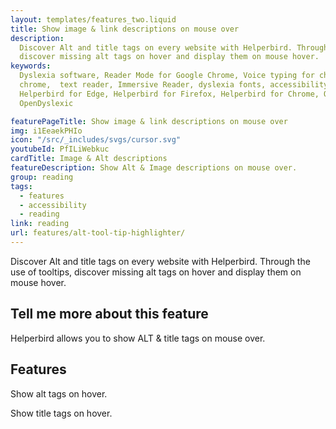```yaml
---
layout: templates/features_two.liquid
title: Show image & link descriptions on mouse over
description:
  Discover Alt and title tags on every website with Helperbird. Through the use of tooltips,
  discover missing alt tags on hover and display them on mouse hover.
keywords:
  Dyslexia software, Reader Mode for Google Chrome, Voice typing for chrome, Text to speech for
  chrome,  text reader, Immersive Reader, dyslexia fonts, accessibility software, dyslexia software,
  Helperbird for Edge, Helperbird for Firefox, Helperbird for Chrome, Opendyslexic for Chrome,
  OpenDyslexic

featurePageTitle: Show image & link descriptions on mouse over
img: i1EeaekPHIo
icon: "/src/_includes/svgs/cursor.svg"
youtubeId: PfILiWebkuc
cardTitle: Image & Alt descriptions
featureDescription: Show Alt & Image descriptions on mouse over.
group: reading
tags: 
  - features
  - accessibility
  - reading
link: reading
url: features/alt-tool-tip-highlighter/
---
```






Discover Alt and title tags on every website with Helperbird. Through the use of tooltips, discover missing alt tags on hover and display them on mouse hover.



## Tell me more about this feature

Helperbird allows you to show ALT & title tags on mouse over.</p>






## Features

Show alt tags on hover.

Show title tags on hover.
























